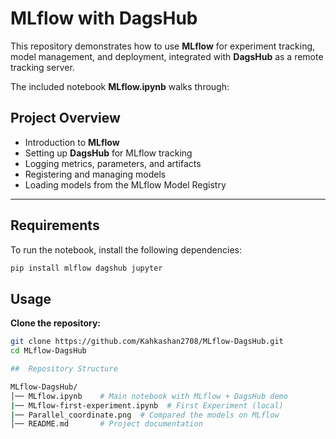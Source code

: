 # MLflow with DagsHub 

This repository demonstrates how to use **MLflow** for experiment tracking, model management, and deployment, integrated with **DagsHub** as a remote tracking server.  

The included notebook **MLflow.ipynb** walks through:  

##  Project Overview
- Introduction to **MLflow**
- Setting up **DagsHub** for MLflow tracking
- Logging metrics, parameters, and artifacts
- Registering and managing models
- Loading models from the MLflow Model Registry

---

## Requirements
To run the notebook, install the following dependencies:

```bash
pip install mlflow dagshub jupyter
```

## Usage

**Clone the repository:**
```bash
git clone https://github.com/Kahkashan2708/MLflow-DagsHub.git
cd MLflow-DagsHub

##  Repository Structure

MLflow-DagsHub/  
│── MLflow.ipynb    # Main notebook with MLflow + DagsHub demo
|── MLflow-first-experiment.ipynb  # First Experiment (local)
|── Parallel_coordinate.png  # Compared the models on MLflow
│── README.md       # Project documentation  

